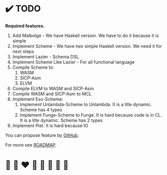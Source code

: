 # ✔️ TODO

**Required features.**

1. Add Malbolge - We have Haskell version. We have to do it because it is simple
2. Implement Scheme - We have two simple Haskell version. We need it for next steps
3. Implement Lazier - Schema DSL. 
4. Implement Scheme Like Lazier - For all functional language
5. Compile Scheme to:
    1. WASM
    2. SICP-Asm
    3. ELVM
6. Compile ELVM to WASM and SICP-Asm
7. Compile WASM and SICP-Asm to MCL
8. Implement Eso-Scheme:
    1. Implement Unlambda-Scheme to Unlambda. It is a litle dynamic. Scheme has 4 types
    2. Implement Funge-Scheme to Funge. It is hard because code is in CL. It is a litle dynamic. Scheme has 2 types
9. Implement Piet. It is hard because IO

You can propose feature by [GitHub](https://github.com/helvm/helcam/issues).

For more see [ROADMAP](ROADMAP.md).

# 🦄 🌈 ❤️ 💛 💚 💙 🤍 🖤
